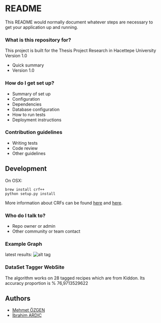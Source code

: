 # README #

This README would normally document whatever steps are necessary to get your application up and running.

### What is this repository for? ###
This project is built for the Thesis Project Research in Hacettepe University
Version 1.0

* Quick summary
* Version 1.0

### How do I get set up? ###

* Summary of set up
* Configuration
* Dependencies
* Database configuration
* How to run tests
* Deployment instructions

### Contribution guidelines ###

* Writing tests
* Code review
* Other guidelines

## Development

On OSX:

    brew install crf++
    python setup.py install
    
  More information about
  CRFs can be found [here][crf_tut] and [here][nytimes].



### Who do I talk to? ###

* Repo owner or admin
* Other community or team contact



### Example Graph ###


latest results:
![alt tag](https://github.com/ozgen/RecipePostagger/blob/master/results/paper3/hot-chicken-salad.png)


### DataSet Tagger WebSite 
The algorithm works on 28 tagged recipes which are from Kiddon. Its accuracy proportion is % 76,9713529622 


    






## Authors

* [Mehmet ÖZGEN][mo]
* [İbrahim ARDIÇ][ia]


[crf_tut]:  http://people.cs.umass.edu/~mccallum/papers/crf-tutorial.pdf
[nytimes]: https://github.com/NYTimes/ingredient-phrase-tagger
[recipePosMean]: https://github.com/ozgen/recipePostaggerMEAN
[web]: http://104.236.30.39:3000
[ia]: https://github.com/ardicib
[mo]: mailto:ozgenmehmett@gmail.com


